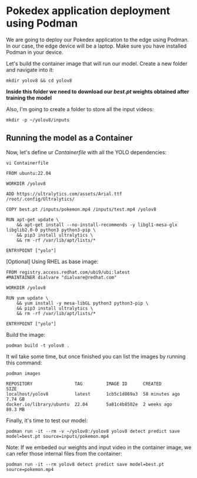 # Pokedex application deployment using Podman

We are going to deploy our Pokedex application to the edge using Podman. In our case, the edge device will be a laptop. Make sure you have installed Podman in your device.

Let's build the container image that will run our model. Create a new folder and navigate into it:
```
mkdir yolov8 && cd yolov8
```
**Inside this folder we need to download our *best.pt* weights obtained after training the model**


Also, I'm going to create a folder to store all the input videos:
```
mkdir -p ~/yolov8/inputs
```

## Running the model as a Container
Now, let's define ur *Containerfile* with all the YOLO dependencies:
```
vi Containerfile
```
```
FROM ubuntu:22.04

WORKDIR /yolov8

ADD https://ultralytics.com/assets/Arial.ttf /root/.config/Ultralytics/

COPY best.pt /inputs/pokemon.mp4 /inputs/test.mp4 /yolov8

RUN apt-get update \
    && apt-get install --no-install-recommends -y libgl1-mesa-glx libglib2.0-0 python3 python3-pip \
    && pip3 install ultralytics \
    && rm -rf /var/lib/apt/lists/*

ENTRYPOINT ["yolo"]
```

[Optional] Using RHEL as base image:
```
FROM registry.access.redhat.com/ubi9/ubi:latest
#MAINTAINER dialvare "dialvare@redhat.com"

WORKDIR /yolov8

RUN yum update \
    && yum install -y mesa-libGL python3 python3-pip \
    && pip3 install ultralytics \
    && rm -rf /var/lib/apt/lists/*

ENTRYPOINT ["yolo"]
```

Build the image:
```
podman build -t yolov8 .
```

It wil take some time, but once finished you can list the images by running this command:
```
podman images
```
```
REPOSITORY                TAG         IMAGE ID      CREATED         SIZE
localhost/yolov8          latest      1cb5c1d869a3  58 minutes ago  7.74 GB
docker.io/library/ubuntu  22.04       5a81c4b8502e  2 weeks ago     80.3 MB
```

Finally, it's time to test our model: 
```
podman run -it --rm -v ~/yolov8:/yolov8 yolov8 detect predict save model=best.pt source=inputs/pokemon.mp4
```

Note: If we embeded our weights and input video in the container image, we can refer those internal files from the container:
```
podman run -it --rm yolov8 detect predict save model=best.pt source=pokemon.mp4
```

